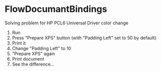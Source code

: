 # FlowDocumantBindings
Solving problem for HP PCL6 Universal Driver color change

1. Run
2. Press "Prepare XPS" button (with "Padding Left" set to 50 by default)
3. Print it
4. Change "Padding Left" to 10
5. "Prepare XPS" again
6. Print document
7. See the difference...
